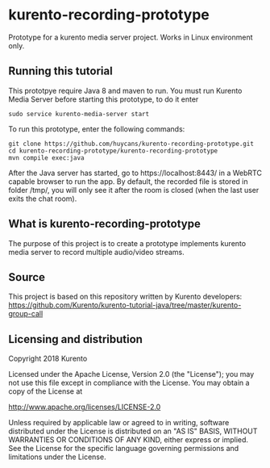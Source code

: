 kurento-recording-prototype
===================

Prototype for a kurento media server project. Works in Linux environment only.

Running this tutorial
---------------------
This prototpye require Java 8 and maven to run. You must run Kurento Media Server before starting this prototype, to do it enter 
```
sudo service kurento-media-server start
```
To run this prototype, enter the following commands:
```
git clone https://github.com/huycans/kurento-recording-prototype.git
cd kurento-recording-prototype/kurento-recording-prototype
mvn compile exec:java
```
After the Java server has started, go to https://localhost:8443/ in a WebRTC capable browser to run the app.
By default, the recorded file is stored in folder /tmp/, you will only see it after the room is closed (when the last user exits the chat room).


What is kurento-recording-prototype
---------------
The purpose of this project is to create a prototype implements kurento media server to record multiple audio/video streams. 


Source
------
This project is based on this repository written by Kurento developers: https://github.com/Kurento/kurento-tutorial-java/tree/master/kurento-group-call


Licensing and distribution
--------------------------

Copyright 2018 Kurento

Licensed under the Apache License, Version 2.0 (the "License"); you may not use this file except in compliance with the License. You may obtain a copy of the License at

http://www.apache.org/licenses/LICENSE-2.0

Unless required by applicable law or agreed to in writing, software distributed under the License is distributed on an "AS IS" BASIS, WITHOUT WARRANTIES OR CONDITIONS OF ANY KIND, either express or implied. See the License for the specific language governing permissions and limitations under the License.
